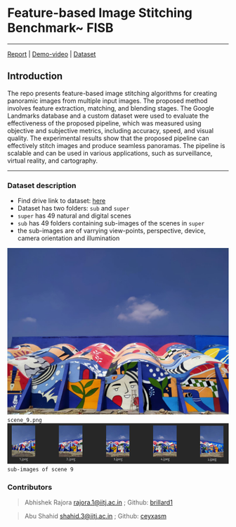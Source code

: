 # Feature-based Image Stitching Benchmark~ FISB
___
[Report]() | [Demo-video]() | [Dataset](https://drive.google.com/drive/folders/1rAXDolTE4LfjlyFMU3aIgSzAneIKRIT-?usp=share_link)

## Introduction
The repo presents feature-based image stitching algorithms for creating panoramic images from multiple input images. The proposed method involves feature extraction, matching, and blending stages. The Google Landmarks database and a custom dataset were used to evaluate the effectiveness of the proposed pipeline, which was measured using objective and subjective metrics, including accuracy, speed, and visual quality. The experimental results show that the proposed pipeline can effectively stitch images and produce seamless panoramas. The pipeline is scalable and can be used in various applications, such as surveillance, virtual reality, and cartography.

---
### Dataset description
* Find drive link to dataset: [here](https://drive.google.com/drive/folders/1rAXDolTE4LfjlyFMU3aIgSzAneIKRIT-?usp=share_link)
* Dataset has two folders: `sub` and `super`
* `super` has 49 natural and digital scenes
* `sub` has 49 folders containing sub-images of the scenes in `super`
* the sub-images are of varrying view-points, perspective, device, camera orientation and illumination

![scene_9](images/scene_9.jpeg)
`scene_9.png`
![sub_scene_9](images/sub_scene_9.png)
`sub-images of scene 9`


### Contributors
> Abhishek Rajora rajora.1@iitj.ac.in ;  Github: [brillard1](https://github.com/brillard1)

> Abu Shahid shahid.3@iitj.ac.in ; Github: [ceyxasm](https://github.com/ceyxasm)